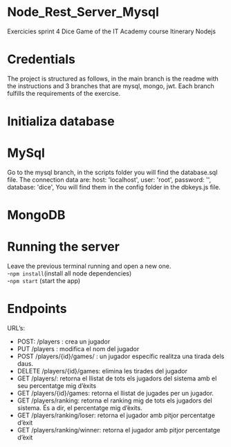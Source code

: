# Node_Rest_Server_Mysql
Exercicies sprint 4 Dice Game of the IT Academy course
Itinerary Nodejs

# Credentials
The project is structured as follows, in the main branch is the readme with the instructions and 3 branches that are mysql, mongo, jwt.
Each branch fulfills the requirements of the exercise.

# Initializa database
# MySql
Go to the mysql branch, in the scripts folder you will find the database.sql file.
The connection data are:
host: 'localhost',
user: 'root',
password: '',
database: 'dice',
You will find them in the config folder in the dbkeys.js file.

# MongoDB


# Running the server 
Leave the previous terminal running and open a new one.<br>
-`npm install`(install all node dependencies)<br>
-`npm start` (start the app)<br>

# Endpoints 
URL’s:
- POST: /players : crea un jugador
- PUT /players : modifica el nom del jugador
- POST /players/{id}/games/ : un jugador específic realitza una tirada dels daus.
- DELETE /players/{id}/games: elimina les tirades del jugador
- GET /players/: retorna el llistat de tots els jugadors del sistema amb el seu   percentatge mig d’èxits
- GET /players/{id}/games: retorna el llistat de jugades per un jugador.
- GET /players/ranking: retorna el ranking mig de tots els jugadors del sistema. És a dir, el percentatge mig d’èxits.
- GET /players/ranking/loser: retorna el jugador amb pitjor percentatge d’èxit
- GET /players/ranking/winner: retorna el jugador amb pitjor percentatge d’èxit

